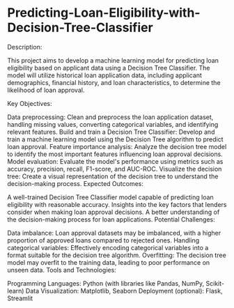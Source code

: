 # Predicting-Loan-Eligibility-with-Decision-Tree-Classifier
Description:

This project aims to develop a machine learning model for predicting loan eligibility based on applicant data using a Decision Tree Classifier. The model will utilize historical loan application data, including applicant demographics, financial history, and loan characteristics, to determine the likelihood of loan approval.

Key Objectives:

Data preprocessing: Clean and preprocess the loan application dataset, handling missing values, converting categorical variables, and identifying relevant features.
Build and train a Decision Tree Classifier: Develop and train a machine learning model using the Decision Tree algorithm to predict loan approval.
Feature importance analysis: Analyze the decision tree model to identify the most important features influencing loan approval decisions.
Model evaluation: Evaluate the model's performance using metrics such as accuracy, precision, recall, F1-score, and AUC-ROC.
Visualize the decision tree: Create a visual representation of the decision tree to understand the decision-making process.
Expected Outcomes:

A well-trained Decision Tree Classifier model capable of predicting loan eligibility with reasonable accuracy.
Insights into the key factors that lenders consider when making loan approval decisions.
A better understanding of the decision-making process for loan applications.
Potential Challenges:

Data imbalance: Loan approval datasets may be imbalanced, with a higher proportion of approved loans compared to rejected ones.
Handling categorical variables: Effectively encoding categorical variables into a format suitable for the decision tree algorithm.
Overfitting: The decision tree model may overfit to the training data, leading to poor performance on unseen data.
Tools and Technologies:

Programming Languages: Python (with libraries like Pandas, NumPy, Scikit-learn)
Data Visualization: Matplotlib, Seaborn
Deployment (optional): Flask, Streamlit
